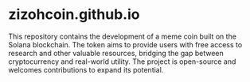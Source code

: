 # zizohcoin.github.io
This repository contains the development of a meme coin built on the Solana blockchain. The token aims to provide users with free access to research and other valuable resources, bridging the gap between cryptocurrency and real-world utility. The project is open-source and welcomes contributions to expand its potential.
